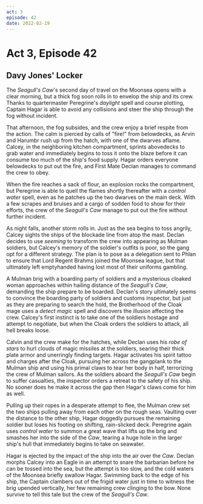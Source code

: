```yaml
---
act: 3
episode: 42
date: 2022-02-19
---
```

# Act 3, Episode 42
## Davy Jones' Locker
The _Seagull's Caw_'s second day of travel on the Moonsea opens with a clear morning, but a thick fog soon rolls in to envelop the ship and its crew. Thanks to quartermaster Peregrine's _daylight_ spell and course plotting, Captain Hagar is able to avoid any collisions and steer the ship through the fog without incident.

That afternoon, the fog subsides, and the crew enjoy a brief respite from the action. The calm is pierced by calls of "fire!" from belowdecks, as Arvin and Harumbr rush up from the hatch, with one of the dwarves aflame. Calcey, in the neighboring kitchen compartment, sprints abovedecks to grab water and immediately begins to toss it onto the blaze before it can consume too much of the ship's food supply. Hagar orders everyone belowdecks to put out the fire, and First Mate Declan manages to command the crew to obey.

When the fire reaches a sack of flour, an explosion rocks the compartment, but Peregrine is able to quell the flames shortly thereafter with a _control water_ spell, even as he patches up the two dwarves on the main deck. With a few scrapes and bruises and a cargo of sodden food to show for their efforts, the crew of the _Seagull's Caw_ manage to put out the fire without further incident.

As night falls, another storm rolls in. Just as the sea begins to toss angrily, Calcey sights the ships of the blockade line from atop the mast. Declan decides to use _seeming_ to transform the crew into appearing as Mulman soldiers, but Calcey's memory of the soldier's outfits is poor, so the gang opt for a different strategy. The plan is to pose as a delegation sent to Phlan to ensure that Lord Regent Brahms joined the Moonsea league, but that ultimately left emptyhanded having lost most of their uniforms gambling.

A Mulman brig with a boarding party of soldiers and a mysterious cloaked woman approaches within hailing distance of the _Seagull's Caw_, demanding the ship prepare to be boarded. Declan's story ultimately seems to convince the boarding party of soldiers and customs inspector, but just as they are preparing to search the hold, the Brotherhood of the Cloak mage uses a _detect magic_ spell and discovers the illusion affecting the crew. Calcey's first instinct is to take one of the soldiers hostage and attempt to negotiate, but when the Cloak orders the soldiers to attack, all hell breaks loose.

Calvin and the crew make for the hatches, while Declan uses his _robe of stars_ to hurl clouds of magic missiles at the soldiers, searing their thick plate armor and unerringly finding targets. Hagar activates his spirit tattoo and charges after the Cloak, pursuing her across the gangplank to the Mulman ship and using his primal claws to tear her body in half, terrorizing the crew of Mulman sailors. As the soldiers aboard the _Seagull's Caw_ begin to suffer casualties, the inspector orders a retreat to the safety of his ship. No sooner does he make it across the gap then Hagar's claws come for him as well.

Pulling up their ropes in a desperate attempt to flee, the Mulman crew set the two ships pulling away from each other on the rough seas. Vaulting over the distance to the other ship, Hagar doggedly pursues the remaining soldier but loses his footing on shifting, rain-slicked deck. Peregrine again uses _control water_ to summon a great wave that lifts up the brig and smashes her into the side of the _Caw_, tearing a huge hole in the larger ship's hull that immediately begins to take on seawater.

Hagar is ejected by the impact of the ship into the air over the _Caw_. Declan morphs Calcey into an Eagle in an attempt to snare the barbarian before he can be tossed into the sea, but the attempt is too slow, and the cold waters of the Moonsea briefly swallow Hagar. Swimming back to the edge of his ship, the Captain clambers out of the frigid water just in time to witness the brig upended vertically, her few remaining crew clinging to the bow. None survive to tell this tale but the crew of the _Seagull's Caw_.